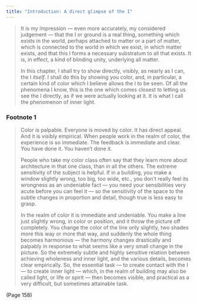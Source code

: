 ```yaml
---
title: "Introduction: A direct glimpse of the I"
---
```


> It is my impression — even more accurately, my considered judgement — that the I or ground is a real thing, something which exists in the world, perhaps attached to matter or a part of matter, which is connected to the world in which we exist, in which matter exists, and that this I forms a necessary substratum to all that exists. It is, in effect, a kind of blinding unity, underlying all matter.
> 
> In this chapter, I shall try to show directly, visibly, as nearly as I can, the I *itself*. I shall do this by showing you color, and, in particular, a certain kind of color which I believe allows the I to be seen. Of all the phenomena I know, this is the one which comes closest to letting us see the I directly, as if we were actually looking at it. It is what I call the phenomenon of inner light.

### Footnote 1
> Color is palpable. Everyone is moved by color. It has direct appeal. And it is visibly empirical. When people work in the realm of color, the experience is so immediate. The feedback is immediate and clear. You have done it. You haven’t done it.
> 
> People who take my color class often say that they learn more about architecture in that one class, than in all the others. The extreme sensitivity of the subject is helpful. If in a building, you make a window slightly wrong, too big, too wide, etc., you don’t really feel its wrongness as an undeniable fact — you need your sensibilities very acute before you can feel it — so the sensitivity of the space to the subtle changes in proportion and detail, though true is less easy to grasp.
> 
> In the realm of color it is immediate and undeniable. You make a line just slightly wrong, in color or position, and it throw the picture off completely. You change the color of the line only slightly, two shades more this way or more that way, and suddenly the whole thing becomes harmonious — the harmony changes drastically and palpably in response to what seems like a very small change in the picture. So the extremely subtle and highly sensitive relation between achieving wholeness and inner light, and the various details, becomes clear empirically. So, the essential task — to create contact with the I — to create inner light — which, in the realm of building may also be called light, or life or spirit — then becomes visible, and practical as a very difficult, but sometimes attainable task.

(Page 158)